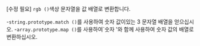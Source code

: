 [수정 필요]
`rgb ()`색상 문자열을 값 배열로 변환합니다.

-`string.prototype.match ()`를 사용하여 숫자 값이있는 3 문자열 배열을 얻으십시오.
-`array.prototype.map ()`를 사용하여`숫자 '와 함께 사용하여 숫자 값의 배열로 변환하십시오.